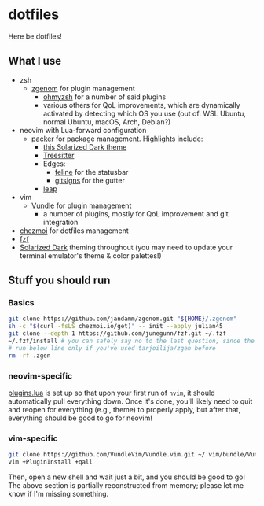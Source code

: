 # dotfiles
Here be dotfiles!

## What I use
* zsh
  * [zgenom](https://github.com/jandamm/zgenom) for plugin management
    * [ohmyzsh](https://github.com/ohmyzsh/ohmyzsh) for a number of said plugins
    * various others for QoL improvements, which are dynamically activated by detecting which OS you use (out of: WSL Ubuntu, normal Ubuntu, macOS, Arch, Debian?)
* neovim with Lua-forward configuration
  * [packer](https://github.com/wbthomason/packer.nvim) for package management. Highlights include:
    * [this Solarized Dark theme](https://github.com/ishan9299/nvim-solarized-lua)
    * [Treesitter](https://github.com/nvim-treesitter/nvim-treesitter)
    * Edges:
      * [feline](https://github.com/feline-nvim/feline.nvim) for the statusbar
      * [gitsigns](https://github.com/lewis6991/gitsigns.nvim) for the gutter
    * [leap](https://github.com/ggandor/leap.nvim)
* vim
  * [Vundle](https://github.com/VundleVim/Vundle.vim) for plugin management
    * a number of plugins, mostly for QoL improvement and git integration
* [chezmoi](https://github.com/twpayne/chezmoi) for dotfiles management
* [fzf](https://github.com/junegunn/fzf)
* [Solarized Dark](https://ethanschoonover.com/solarized/) theming throughout (you may need to update your terminal emulator's theme & color palettes!)

## Stuff you should run

### Basics
```sh
git clone https://github.com/jandamm/zgenom.git "${HOME}/.zgenom"
sh -c "$(curl -fsLS chezmoi.io/get)" -- init --apply julian45
git clone --depth 1 https://github.com/junegunn/fzf.git ~/.fzf
~/.fzf/install # you can safely say no to the last question, since the sourcing commands are already included 
# run below line only if you've used tarjoilija/zgen before
rm -rf .zgen
```

### neovim-specific

[plugins.lua](dot_config/nvim/lua/plugins.lua) is set up so that upon your first run of `nvim`, it should automatically pull everything down. Once it's done, you'll likely need to quit and reopen for everything (e.g., theme) to properly apply, but after that, everything should be good to go for neovim! 

### vim-specific
```sh
git clone https://github.com/VundleVim/Vundle.vim.git ~/.vim/bundle/Vundle.vim
vim +PluginInstall +qall
```
Then, open a new shell and wait just a bit, and you should be good to go! The above section is partially reconstructed from memory; please let me know if I'm missing something.
